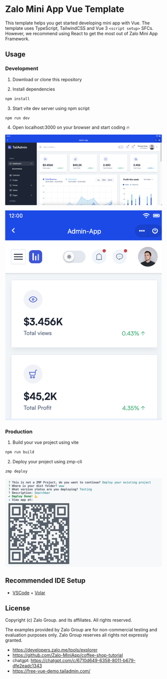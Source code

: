 # Zalo Mini App Vue Template

This template helps you get started developing mini app with Vue. The template uses TypeScript, TailwindCSS and Vue 3 `<script setup>` SFCs. However, we recommend using React to get the most out of Zalo Mini App Framework.

## Usage

### Development

1. Download or clone this repository

2. Install dependencies
```bash
npm install
```

3. Start vite dev server using npm script
```bash
npm run dev
```

4. Open localhost:3000 on your browser and start coding 🔥

![Happy Coding](/screenshots/dev1.png)

![Happy Coding](/screenshots/dev2.png)

### Production

1. Build your vue project using vite

```bash
npm run build
```

2. Deploy your project using zmp-cli

```bash
zmp deploy
```

![Happy Deploying](/screenshots/prod.png)

## Recommended IDE Setup

- [VSCode](https://code.visualstudio.com/) + [Volar](https://marketplace.visualstudio.com/items?itemName=johnsoncodehk.volar)

## License

Copyright (c) Zalo Group. and its affiliates. All rights reserved.

The examples provided by Zalo Group are for non-commercial testing and evaluation
purposes only. Zalo Group reserves all rights not expressly granted.
* https://developers.zalo.me/tools/explorer
* https://github.com/Zalo-MiniApp/coffee-shop-tutorial
* chatgpt: https://chatgpt.com/c/6710d649-6358-8011-b679-dfe2eadc1343
* https://free-vue-demo.tailadmin.com/
